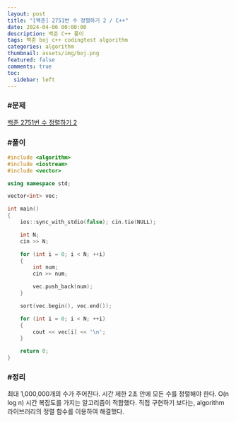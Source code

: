 ```yaml
---
layout: post
title: "[백준] 2751번 수 정렬하기 2 / C++"
date: 2024-04-06 00:00:00
description: 백준 C++ 풀이
tags: 백준 boj c++ codingtest algorithm
categories: algorithm
thumbnail: assets/img/boj.png
featured: false
comments: true
toc:
  sidebar: left
---
```


### #문제
[백준 2751번 수 정렬하기 2](https://www.acmicpc.net/problem/2751)

### #풀이
```c++
#include <algorithm>
#include <iostream>
#include <vector>

using namespace std;

vector<int> vec;

int main()
{
	ios::sync_with_stdio(false); cin.tie(NULL);

	int N;
	cin >> N;

	for (int i = 0; i < N; ++i)
	{
		int num;
		cin >> num;

		vec.push_back(num);
	}

	sort(vec.begin(), vec.end());

	for (int i = 0; i < N; ++i)
	{
		cout << vec[i] << '\n';
	}

	return 0;
}
```

### #정리
최대 1,000,000개의 수가 주어진다. 시간 제한 2초 안에 모든 수를 정렬해야 한다. O(n log n) 시간 복잡도를 가지는 알고리즘이 적합했다. 직접 구현하기 보다는, algorithm 라이브러리의 정렬 함수를 이용하여 해결했다.